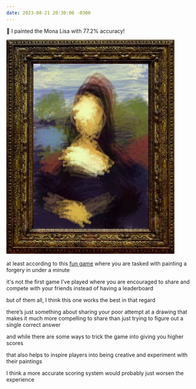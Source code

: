 ```yaml
---
date: 2023-08-21 20:30:00 -0300
---
```


🎨 I painted the Mona Lisa with 77.2% accuracy!

![my attempt at painting a mona lisa](/assets/img/notes/clone-a-lisa.jpg)

at least according to this [fun game](https://vole.wtf/clone-a-lisa/) where you are tasked with painting a forgery in under a minute

it's not the first game I’ve played where you are encouraged to share and compete with your friends instead of having a leaderboard

but of them all, I think this one works the best in that regard

there’s just something about sharing your poor attempt at a drawing that makes it much more compelling to share than just trying to figure out a single correct answer

and while there are some ways to trick the game into giving you higher scores

that also helps to inspire players into being creative and experiment with their paintings

I think a more accurate scoring system would probably just worsen the experience
